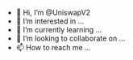 - 👋 Hi, I’m @UniswapV2
- 👀 I’m interested in ...
- 🌱 I’m currently learning ...
- 💞️ I’m looking to collaborate on ...
- 📫 How to reach me ...

<!---
UniswapV2/UniswapV2
is a ✨ special ✨ repository because its `README.md` (this file) appears on your GitHub profile.
You can click the Preview link to take a look at your changes.
--->
